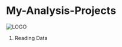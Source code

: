 # My-Analysis-Projects
![LOGO](https://github.com/sichensong-99/My-Analysis-Projects/blob/master/LOGO.png)
1. Reading Data

